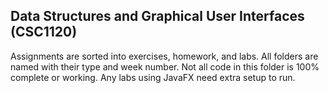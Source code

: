 ## Data Structures and Graphical User Interfaces (CSC1120)

Assignments are sorted into exercises, homework, and labs. All folders are named with their type and week number. Not all code in this folder is 100% complete or working. Any labs using JavaFX need extra setup to run.